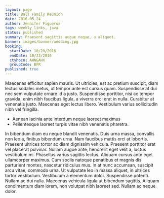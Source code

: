 ```yaml
---
layout: page
title: Ball Family Reunion
date: 2016-05-24
author: Jennifer Figueroa
tags: weekly links, java
status: published
summary: Praesent sagittis augue neque, a aliquet.
banner: images/banner/wedding.jpg
booking:
  startDate: 10/20/2016
  endDate: 10/23/2016
  ctyhocn: AHNGAHX
  groupCode: BFR
published: true
---
```

Maecenas efficitur sapien mauris. Ut ultricies, est ac pretium suscipit, diam lectus sodales metus, ut tempor ante est cursus quam. Suspendisse at dui nec sem vulputate ornare id a justo. Suspendisse porttitor, nisi ac tempor gravida, enim nibh faucibus ligula, a viverra orci erat in nulla. Curabitur at venenatis justo. Maecenas eget lectus libero. Vestibulum varius sollicitudin nibh vel fringilla.

* Aenean lacinia ante interdum neque laoreet maximus
* Pellentesque laoreet turpis vitae nibh venenatis pharetra.

In bibendum diam eu neque blandit venenatis. Duis urna massa, convallis non leo a, finibus bibendum urna. Nam faucibus mattis orci at lobortis. Praesent ultrices tortor ac diam dignissim vehicula. Praesent porttitor erat vel placerat pulvinar. Nullam augue ante, hendrerit eget velit a, luctus vestibulum mi. Phasellus varius sagittis lectus.
Aliquam cursus ante eget ullamcorper maximus. Cum sociis natoque penatibus et magnis dis parturient montes, nascetur ridiculus mus. In at nunc accumsan, suscipit arcu vitae, commodo urna. Ut vulputate leo in massa aliquet, in ultrices tortor vestibulum. Vestibulum a elementum dolor. Suspendisse potenti. Nullam ac dui nulla. Maecenas vehicula ligula ut bibendum sagittis. Aliquam condimentum diam lorem, non volutpat nibh laoreet sed. Nullam ac neque dolor.
